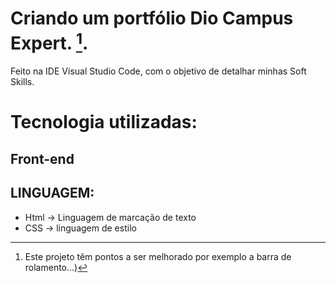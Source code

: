 # Criando um portfólio Dio Campus Expert. [^1].
Feito na IDE Visual Studio Code, com o objetivo de detalhar minhas Soft Skills.

#  Tecnologia  utilizadas:
##  Front-end

##  LINGUAGEM:
- Html -> Linguagem de marcação de texto
- CSS -> linguagem de estilo

[^1]: Este projeto têm pontos a ser melhorado por exemplo a barra de rolamento...)
